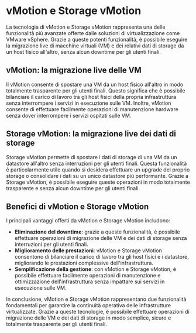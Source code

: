 # vMotion e Storage vMotion

La tecnologia di vMotion e Storage vMotion rappresenta una delle funzionalità più avanzate offerte dalle soluzioni di virtualizzazione come VMware vSphere. Grazie a queste potenti funzionalità, è possibile eseguire la migrazione live di macchine virtuali (VM) e dei relativi dati di storage da un host fisico all'altro, senza alcun downtime per gli utenti finali.

## vMotion: la migrazione live delle VM

Il vMotion consente di spostare una VM da un host fisico all'altro in modo totalmente trasparente per gli utenti finali. Questo significa che è possibile bilanciare il carico di lavoro tra gli host fisici della propria infrastruttura senza interrompere i servizi in esecuzione sulle VM. Inoltre, vMotion consente di effettuare facilmente operazioni di manutenzione hardware senza dover interrompere i servizi ospitati sulle VM.

## Storage vMotion: la migrazione live dei dati di storage

Storage vMotion permette di spostare i dati di storage di una VM da un datastore all'altro senza interruzioni per gli utenti finali. Questa funzionalità è particolarmente utile quando si desidera effettuare un upgrade del proprio storage o consolidare i dati su un unico datastore più performante. Grazie a Storage vMotion, è possibile eseguire queste operazioni in modo totalmente trasparente e senza alcun downtime per gli utenti finali.

## Benefici di vMotion e Storage vMotion

I principali vantaggi offerti da vMotion e Storage vMotion includono:

- **Eliminazione del downtime**: grazie a queste funzionalità, è possibile effettuare operazioni di migrazione delle VM e dei dati di storage senza interruzioni per gli utenti finali.
- **Miglioramento delle prestazioni**: vMotion e Storage vMotion consentono di bilanciare il carico di lavoro tra gli host fisici e i datastore, migliorando le prestazioni complessive dell'infrastruttura.
- **Semplificazione della gestione**: con vMotion e Storage vMotion, è possibile effettuare facilmente operazioni di manutenzione e ottimizzazione dell'infrastruttura senza impattare sui servizi in esecuzione sulle VM.

In conclusione, vMotion e Storage vMotion rappresentano due funzionalità fondamentali per garantire la continuità operativa delle infrastrutture virtualizzate. Grazie a queste tecnologie, è possibile effettuare operazioni di migrazione delle VM e dei dati di storage in modo semplice, sicuro e totalmente trasparente per gli utenti finali.